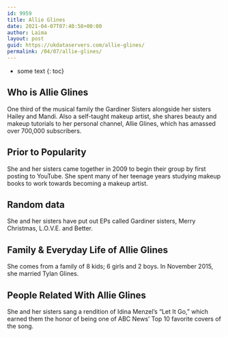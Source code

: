 ```yaml
---
id: 9959
title: Allie Glines
date: 2021-04-07T07:40:58+00:00
author: Laima
layout: post
guid: https://ukdataservers.com/allie-glines/
permalink: /04/07/allie-glines/
---
```


* some text
{: toc}


## Who is Allie Glines
                  
                  
                  
One third of the musical family the Gardiner Sisters alongside her sisters Hailey and Mandi. Also a self-taught makeup artist, she shares beauty and makeup tutorials to her personal channel, Allie Glines, which has amassed over 700,000 subscribers. 
                  
              
            
              
            
                
                
                
## Prior to Popularity
                  
                  
                  
She and her sisters came together in 2009 to begin their group by first posting to YouTube. She spent many of her teenage years studying makeup books to work towards becoming a makeup artist.
                  
              
            
              
            
                
                
                
## Random data
                  
                  
                  
She and her sisters have put out EPs called Gardiner sisters, Merry Christmas, L.O.V.E. and Better.
                  
              
            
              
            
                
                
                
## Family & Everyday Life of Allie Glines
                  
                  
                  
She comes from a family of 8 kids; 6 girls and 2 boys. In November 2015, she married Tylan Glines.
                  
              
            
              
            
                
                
                
## People Related With Allie Glines
                  
                  
                  
She and her sisters sang a rendition of Idina Menzel&#8217;s &#8220;Let It Go,&#8221; which earned them the honor of being one of ABC News&#8217; Top 10 favorite covers of the song.
                  
              
            
              
            
                
              
            
              
              
            
            
              
            
          
          
          